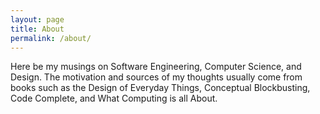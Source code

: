 ```yaml
---
layout: page
title: About
permalink: /about/
---
```


Here be my musings on Software Engineering, Computer Science, and Design. The motivation and sources of my thoughts usually come from books such as the Design of Everyday Things, Conceptual Blockbusting, Code Complete, and What Computing is all About.
